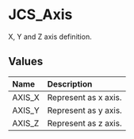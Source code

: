 # JCS_Axis

X, Y and Z axis definition.

## Values

| Name | Description |
|:---|:---|
|AXIS_X|Represent as x axis.|
|AXIS_Y|Represent as y axis.|
|AXIS_Z|Represent as z axis.|
